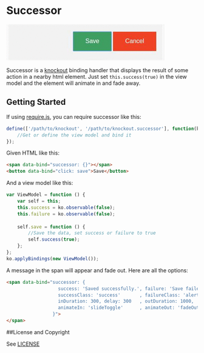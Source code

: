 Successor
================

![Example gif. A save button is clicked and a message appears and disappears.](https://raw.githubusercontent.com/chrishalebarnes/successor/master/example.gif?raw=true)

Successor is a [knockout](http://knockoutjs.com/) binding handler that displays the result of some action in a nearby html element. Just set ```this.success(true)``` in the view model and the element will animate in and fade away.

## Getting Started
If using [require.js](http://requirejs.org/), you can require successor like this:
```JavaScript
define(['/path/to/knockout', '/path/to/knockout.successor'], function(ko) {
    //Get or define the view model and bind it
});
```

Given HTML like this:
```HTML
<span data-bind="successor: {}"></span>
<button data-bind="click: save">Save</button>
```

And a view model like this:
```JavaScript
var ViewModel = function () {
    var self = this;
    this.success = ko.observable(false);
    this.failure = ko.observable(false);

    self.save = function () {
        //Save the data, set success or failure to true
        self.success(true);
    };
};
ko.applyBindings(new ViewModel());
```

A message in the span will appear and fade out. Here are all the options:
```HTML
<span data-bind="successor: {
                   success: 'Saved successfully.', failure: 'Save failed.',
                   successClass: 'success'       , failureClass: 'alert',
                   inDuration: 300, delay: 300   , outDuration: 1000,
                   animateIn: 'slideToggle'      , animateOut: 'fadeOut'
                 }">
</span>
```
##License and Copyright

See [LICENSE](https://github.com/chrishalebarnes/successor/blob/master/LICENSE)

